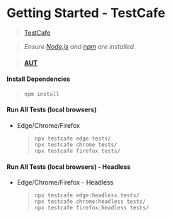 # **Getting Started - TestCafe**
>[TestCafe](https://testcafe.io/)<br />

>*Ensure [Node.js](https://nodejs.org/en/) and [npm](https://www.npmjs.com/) are installed.*

>#### **[AUT](http://devexpress.github.io/testcafe/example)**

#### Install Dependencies
>```
>npm install
>````

#### Run All Tests (local browsers)
- Edge/Chrome/Firefox
    >````
    >npx testcafe edge tests/
    >npx testcafe chrome tests/
    >npx testcafe firefox tests/
    >````

#### Run All Tests (local browsers) - Headless
- Edge/Chrome/Firefox - Headless
    >````
    >npx testcafe edge:headless tests/
    >npx testcafe chrome:headless tests/
    >npx testcafe firefox:headless tests/
    >````